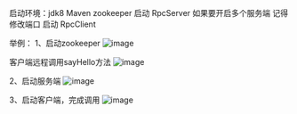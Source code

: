 启动环境：jdk8  Maven  zookeeper 
启动 RpcServer  如果要开启多个服务端 记得修改端口
启动 RpcClient  

举例：
1、启动zookeeper
![image](https://github.com/user-attachments/assets/7fb0ced7-691a-4530-9f9d-a9a18cdb0f87)

客户端远程调用sayHello方法
![image](https://github.com/user-attachments/assets/68bb13e2-ae3a-4f9d-a8bd-b80ea1ffc342)

2、启动服务端
![image](https://github.com/user-attachments/assets/1815f708-2706-42ac-a5e2-6a39c88e8afc)

3、启动客户端，完成调用
![image](https://github.com/user-attachments/assets/26b00282-8090-4de8-902d-fccc7969441c)
